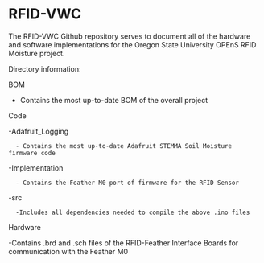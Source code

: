 # RFID-VWC

The RFID-VWC Github repository serves to document all of the hardware and software implementations for the Oregon State University OPEnS RFID Moisture project.

Directory information:


BOM
  - Contains the most up-to-date BOM of the overall project
  
Code

  -Adafruit_Logging
  
      - Contains the most up-to-date Adafruit STEMMA Soil Moisture firmware code
      
  -Implementation
  
      - Contains the Feather M0 port of firmware for the RFID Sensor
  -src
  
      -Includes all dependencies needed to compile the above .ino files
      
Hardware

   -Contains .brd and .sch files of the RFID-Feather Interface Boards for communication with the Feather M0
